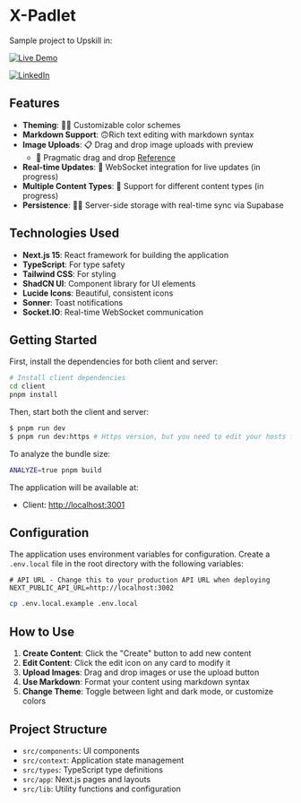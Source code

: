 # X-Padlet

Sample project to Upskill in:

[![Live Demo](https://img.shields.io/badge/🔋_Live_demo-Hello-green)](https://x-padlet.vercel.app)

[![LinkedIn](https://img.shields.io/badge/LinkedIn-Profile-blue?style=flat&logo=linkedin)](https://www.linkedin.com/in/daryll-santos/)

## Features

- **Theming**: 🧑‍🎨 Customizable color schemes
- **Markdown Support**: 🙃Rich text editing with markdown syntax
- **Image Uploads**: 📋 Drag and drop image uploads with preview
  - 🐲 Pragmatic drag and drop [Reference](https://atlassian.design/components/pragmatic-drag-and-drop/examples/)
- **Real-time Updates**: 🔌 WebSocket integration for live updates (in progress)
- **Multiple Content Types**: 🥮 Support for different content types (in progress)
- **Persistence**: 🦸‍♂️ Server-side storage with real-time sync via Supabase

## Technologies Used

- **Next.js 15**: React framework for building the application
- **TypeScript**: For type safety
- **Tailwind CSS**: For styling
- **ShadCN UI**: Component library for UI elements
- **Lucide Icons**: Beautiful, consistent icons
- **Sonner**: Toast notifications
- **Socket.IO**: Real-time WebSocket communication

## Getting Started

First, install the dependencies for both client and server:

```bash
# Install client dependencies
cd client
pnpm install
```

Then, start both the client and server:

```bash
$ pnpm run dev
$ pnpm run dev:https # Https version, but you need to edit your hosts file to access at https://x-padlet.local:3001/
```

To analyze the bundle size:

```bash
ANALYZE=true pnpm build
```

The application will be available at:

- Client: [http://localhost:3001](http://localhost:3001)

## Configuration

The application uses environment variables for configuration. Create a `.env.local` file in the root directory with the following variables:

```
# API URL - Change this to your production API URL when deploying
NEXT_PUBLIC_API_URL=http://localhost:3002
```

```bash
cp .env.local.example .env.local
```

## How to Use

1. **Create Content**: Click the "Create" button to add new content
2. **Edit Content**: Click the edit icon on any card to modify it
3. **Upload Images**: Drag and drop images or use the upload button
4. **Use Markdown**: Format your content using markdown syntax
5. **Change Theme**: Toggle between light and dark mode, or customize colors

## Project Structure

- `src/components`: UI components
- `src/context`: Application state management
- `src/types`: TypeScript type definitions
- `src/app`: Next.js pages and layouts
- `src/lib`: Utility functions and configuration
